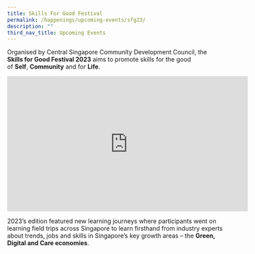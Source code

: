 ```yaml
---
title: Skills For Good Festival
permalink: /happenings/upcoming-events/sfg23/
description: ""
third_nav_title: Upcoming Events
---
```

Organised by Central Singapore Community Development Council, the **Skills for Good Festival 2023** aims to promote skills for the good of&nbsp;**Self**,&nbsp;**Community**&nbsp;and for&nbsp;**Life**. 

<iframe allowfullscreen="" allow="accelerometer; autoplay; clipboard-write; encrypted-media; gyroscope; picture-in-picture; web-share" frameborder="0" title="YouTube video player" src="https://www.youtube.com/embed/pzHdFEVIUKY?si=cQ7UnWWzsTtu_zTq" height="315" width="560"></iframe>

2023’s edition featured new learning journeys where participants went on learning field trips across Singapore to learn firsthand from industry experts about trends, jobs and skills&nbsp;in Singapore’s key growth areas – the&nbsp;**Green, Digital and Care economies**.